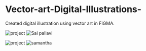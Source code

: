 # Vector-art-Digital-Illustrations-
Created digital illustration using vector art in FIGMA.

![project](https://github.com/user-attachments/assets/8ced70c3-a6de-4254-ab1e-a25b2dc68fa6)
![Sai pallavi](https://github.com/user-attachments/assets/f44ad992-9f37-416f-b8bc-29ef17e1d720)

![project](https://github.com/user-attachments/assets/5130cdd9-d5c2-4f51-9e2c-c8b5a1770f2c)
![samantha](https://github.com/user-attachments/assets/1a06a04f-2bc6-4c35-a374-4301cceb541e)
